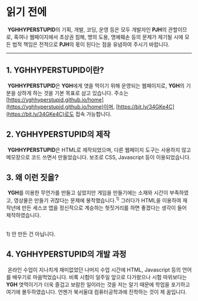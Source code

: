 # 읽기 전에
&nbsp;**YGHHYPERSTUPID**의 기획, 개발, 코딩, 운영 등은 모두 개발자인 **PJH**의 관할이므로, 혹여나 웹페이지에서 초상권 침해, 명의 도용, 명예훼손 등의 문제가 제기될 시에 모든 법적 책임은 전적으로 **PJH**의 몫이 된다는 점을 유념하여 주시기 바랍니다.
 
***
## 1. YGHHYPERSTUPID이란?
&nbsp;**YGHHYPERSTUPID**은 **YGH**에게 엿을 먹이기 위해 운영되는 웹페이지로, **YGH**의 기분을 상하게 하는 것을 기본 목표로 삼고 있습니다. 주소는 [https://yghhyperstupid.github.io/home](https://yghhyperstupid.github.io/home)이며, [https://bit.ly/34GKe4C](https://bit.ly/34GKe4C)로도 접속 가능합니다.
## 2. YGHHYPERSTUPID의 제작
&nbsp;**YGHHYPERSTUPID**은 HTML로 제작되었으며, 다른 웹페이지 도구는 사용하지 않고 메모장으로 코드 쓰면서 만들었습니다. 보조로 CSS, Javascript 등이 이용되었습니다.
## 3. 왜 이런 짓을?
&nbsp;**YGH**를 이용한 무언가를 만들고 싶었지만 게임을 만들기에는 소재와 시간이 부족하였고, 영상물은 만들기 귀찮다는 문제에 봉착했습니다.<sup>1)</sup> 그러다가 HTML을 이용하여 재작년에 만든 세스코 앱을 정신적으로 계승하는 헛짓거리를 하면 좋겠다는 생각이 들어 제작하였습니다.

<br>
1&#41; 안 만든 건 아닙니다.

## 4. YGHHYPERSTUPID의 개발 과정
&nbsp;온라인 수업이 지나치게 재미없었던 나머지 수업 시간에 HTML, Javascript 등의 언어를 배우기로 마음먹었습니다. 비록 시험이 일주일 앞으로 다가왔으나 시험 따위보다는 **YGH** 엿먹이기가 더욱 즐겁고 보람찬 일이라는 것을 저는 알기 때문에 학업을 포기하고 여기에 몰두하였습니다. 언젠가 북서울대 컴퓨터공학과에 진학하는 것이 제 꿈입니다.
